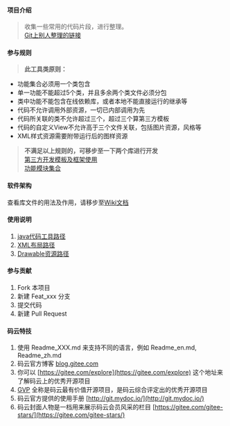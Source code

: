 #### 项目介绍
> 收集一些常用的代码片段，进行整理。  
[Git上别人整理的链接](https://github.com/Blankj/AndroidUtilCode)

#### 参与规则
> **此工具类原则：**  
- 功能集合必须用一个类包含  
- 单一功能不能超过5个类，并且多余两个类文件必须分包  
- 类中功能不能包含在线依赖库，或者本地不能直接运行的继承等
- 代码不允许调用外部资源，一切已内部调用为先
- 代码所关联的类不允许超过三个，超过三个算第三方模板
- 代码的自定义View不允许高于三个文件关联，包括图片资源，风格等
- XML样式资源需要附带运行后的图样资源

> **不满足以上规则的，可移步至一下两个库进行开发**  
 [第三方开发模板及框架使用](https://gitee.com/xmqian/JAR_List)  
 [功能模块集合](https://gitee.com/xmqian/CollectApplication)

#### 软件架构
查看库文件的用法及作用，请移步至[Wiki文档](https://gitee.com/xmqian/UtilsLibrary/wikis/%E4%B8%BB%E9%A1%B5%E8%AF%B4%E6%98%8E)

#### 使用说明

1. [java代码工具路径](https://gitee.com/xmqian/UtilsLibrary/tree/master/utilslibrary/src/main/java/regpang/utilslibrary)
2. [XML布局路径](https://gitee.com/xmqian/UtilsLibrary/tree/master/utilslibrary/src/main/res/layout)
3. [Drawable资源路径](https://gitee.com/xmqian/UtilsLibrary/tree/master/utilslibrary/src/main/res/drawable)

#### 参与贡献

1. Fork 本项目
2. 新建 Feat_xxx 分支
3. 提交代码
4. 新建 Pull Request


#### 码云特技

1. 使用 Readme\_XXX.md 来支持不同的语言，例如 Readme\_en.md, Readme\_zh.md
2. 码云官方博客 [blog.gitee.com](https://blog.gitee.com)
3. 你可以 [https://gitee.com/explore](https://gitee.com/explore) 这个地址来了解码云上的优秀开源项目
4. [GVP](https://gitee.com/gvp) 全称是码云最有价值开源项目，是码云综合评定出的优秀开源项目
5. 码云官方提供的使用手册 [http://git.mydoc.io/](http://git.mydoc.io/)
6. 码云封面人物是一档用来展示码云会员风采的栏目 [https://gitee.com/gitee-stars/](https://gitee.com/gitee-stars/)

